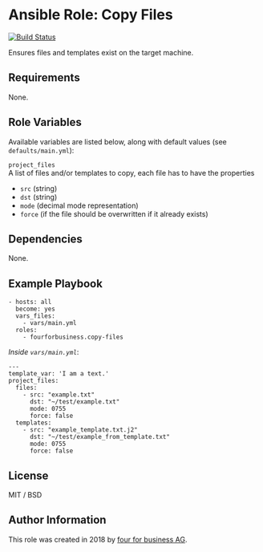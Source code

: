 # Ansible Role: Copy Files

[![Build Status](https://api.travis-ci.org/fourforbusiness/ansible-role-copy-files.svg?branch=master)](https://api.travis-ci.org/fourforbusiness/ansible-role-copy-files)

Ensures files and templates exist on the target machine.

## Requirements

None.

## Role Variables

Available variables are listed below, along with default values (see `defaults/main.yml`):

`project_files`     
A list of files and/or templates to copy, each file has to have the properties
* `src` (string)
* `dst` (string)
* `mode` (decimal mode representation)
* `force` (if the file should be overwritten if it already exists)

## Dependencies

None.

## Example Playbook

    - hosts: all
      become: yes
      vars_files:
        - vars/main.yml
      roles:
        - fourforbusiness.copy-files

*Inside `vars/main.yml`*:

    ---
    template_var: 'I am a text.'
    project_files:
      files:
        - src: "example.txt"
          dst: "~/test/example.txt"
          mode: 0755
          force: false
      templates:
        - src: "example_template.txt.j2"
          dst: "~/test/example_from_template.txt"
          mode: 0755
          force: false

## License

MIT / BSD

## Author Information

This role was created in 2018 by [four for business AG](https://www.4fb.de/).
